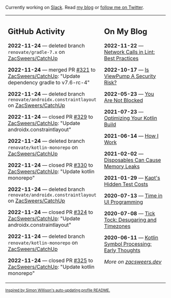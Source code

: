 Currently working on [Slack](https://slack.com/). Read [my blog](https://zacsweers.dev/) or [follow me on Twitter](https://twitter.com/ZacSweers).

<table><tr><td valign="top" width="60%">

## GitHub Activity
<!-- githubActivity starts -->
**2022-11-24** — deleted branch `renovate/gradle-7.x` on [ZacSweers/CatchUp](https://github.com/ZacSweers/CatchUp)

**2022-11-24** — merged PR [#321](https://github.com/ZacSweers/CatchUp/pull/321) to [ZacSweers/CatchUp](https://github.com/ZacSweers/CatchUp): "Update dependency gradle to v7.6-rc-4"

**2022-11-24** — deleted branch `renovate/androidx.constraintlayout` on [ZacSweers/CatchUp](https://github.com/ZacSweers/CatchUp)

**2022-11-24** — closed PR [#329](https://github.com/ZacSweers/CatchUp/pull/329) to [ZacSweers/CatchUp](https://github.com/ZacSweers/CatchUp): "Update androidx.constraintlayout"

**2022-11-24** — deleted branch `renovate/kotlin-monorepo` on [ZacSweers/CatchUp](https://github.com/ZacSweers/CatchUp)

**2022-11-24** — closed PR [#330](https://github.com/ZacSweers/CatchUp/pull/330) to [ZacSweers/CatchUp](https://github.com/ZacSweers/CatchUp): "Update kotlin monorepo"

**2022-11-24** — deleted branch `renovate/androidx.constraintlayout` on [ZacSweers/CatchUp](https://github.com/ZacSweers/CatchUp)

**2022-11-24** — closed PR [#324](https://github.com/ZacSweers/CatchUp/pull/324) to [ZacSweers/CatchUp](https://github.com/ZacSweers/CatchUp): "Update androidx.constraintlayout"

**2022-11-24** — deleted branch `renovate/kotlin-monorepo` on [ZacSweers/CatchUp](https://github.com/ZacSweers/CatchUp)

**2022-11-24** — closed PR [#325](https://github.com/ZacSweers/CatchUp/pull/325) to [ZacSweers/CatchUp](https://github.com/ZacSweers/CatchUp): "Update kotlin monorepo"
<!-- githubActivity ends -->
</td><td valign="top" width="40%">

## On My Blog
<!-- blog starts -->
**2022-11-22** — [Network Calls in Lint: Best Practices](https://www.zacsweers.dev/network-calls-in-lint-best-practices/)

**2022-10-17** — [Is ViewPump A Security Risk?](https://www.zacsweers.dev/is-viewpump-a-security-risk/)

**2022-05-23** — [You Are Not Blocked](https://www.zacsweers.dev/you-are-not-blocked/)

**2021-07-23** — [Optimizing Your Kotlin Build](https://www.zacsweers.dev/optimizing-your-kotlin-build/)

**2021-06-14** — [How I Work](https://www.zacsweers.dev/how-i-work/)

**2021-02-02** — [Disposables Can Cause Memory Leaks](https://www.zacsweers.dev/disposables-can-cause-memory-leaks/)

**2021-01-29** — [Kapt's Hidden Test Costs](https://www.zacsweers.dev/kapts-hidden-test-costs/)

**2020-07-13** — [Time in UI Programming](https://www.zacsweers.dev/time-in-ui/)

**2020-07-08** — [Tick Tock: Desugaring and Timezones](https://www.zacsweers.dev/ticktock-desugaring-timezones/)

**2020-06-11** — [Kotlin Symbol Processing: Early Thoughts](https://www.zacsweers.dev/kotlin-symbol-processor-early-thoughts/)
<!-- blog ends -->
_More on [zacsweers.dev](https://zacsweers.dev/)_
</td></tr></table>

<sub><a href="https://simonwillison.net/2020/Jul/10/self-updating-profile-readme/">Inspired by Simon Willison's auto-updating profile README.</a></sub>